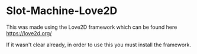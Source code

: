 # Slot-Machine-Love2D
This was made using the Love2D framework which can be found here https://love2d.org/

If it wasn't clear already, in order to use this you must install the framework.
